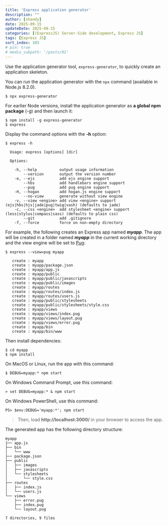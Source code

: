 ```yaml
---
title: 'Express application generator'
description: ""
author: [shandy]
date: 2025-09-15
updateDate: 2025-09-15
categories: [(ExpressJS) Server-Side development, Express JS]
tags: [Express JS]
sort_index: 103
# pin: true
# media_subpath: '/posts/02'
---
```


Use the application generator tool, `express-generator`, to quickly create an application skeleton.

You can run the application generator with the `npx` command (available in Node.js 8.2.0).

```
$ npx express-generator
```

For earlier Node versions, install the application generator as **a global npm package** (-g) and then launch it:

```
$ npm install -g express-generator
$ express
```

Display the command options with the **-h** option:

```
$ express -h

  Usage: express [options] [dir]

  Options:

    -h, --help          output usage information
        --version       output the version number
    -e, --ejs           add ejs engine support
        --hbs           add handlebars engine support
        --pug           add pug engine support
    -H, --hogan         add hogan.js engine support
        --no-view       generate without view engine
    -v, --view <engine> add view <engine> support (ejs|hbs|hjs|jade|pug|twig|vash) (defaults to jade)
    -c, --css <engine>  add stylesheet <engine> support (less|stylus|compass|sass) (defaults to plain css)
        --git           add .gitignore
    -f, --force         force on non-empty directory
```
For example, the following creates an Express app named ***myapp***. The app will be created in a folder named ***myapp*** in the current working directory and the view engine will be set to [Pug](https://pugjs.org/api/getting-started.html):

```
$ express --view=pug myapp

   create : myapp
   create : myapp/package.json
   create : myapp/app.js
   create : myapp/public
   create : myapp/public/javascripts
   create : myapp/public/images
   create : myapp/routes
   create : myapp/routes/index.js
   create : myapp/routes/users.js
   create : myapp/public/stylesheets
   create : myapp/public/stylesheets/style.css
   create : myapp/views
   create : myapp/views/index.pug
   create : myapp/views/layout.pug
   create : myapp/views/error.pug
   create : myapp/bin
   create : myapp/bin/www
```

Then install dependencies:

```
$ cd myapp
$ npm install
```
On MacOS or Linux, run the app with this command:

```
$ DEBUG=myapp:* npm start
```
On Windows Command Prompt, use this command:

```
> set DEBUG=myapp:* & npm start
```
On Windows PowerShell, use this command:

```
PS> $env:DEBUG='myapp:*'; npm start
```

> Then, load **http://localhost:3000/** in your browser to access the app.

The generated app has the following directory structure:

```
myapp
├── app.js
├── bin
│   └── www
├── package.json
├── public
│   ├── images
│   ├── javascripts
│   └── stylesheets
│       └── style.css
├── routes
│   ├── index.js
│   └── users.js
└── views
    ├── error.pug
    ├── index.pug
    └── layout.pug

7 directories, 9 files
```